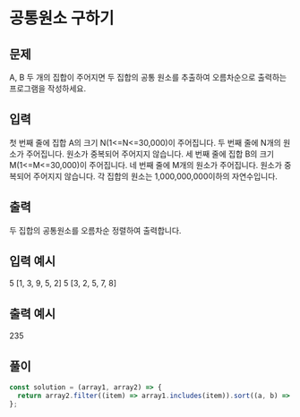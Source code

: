 # 공통원소 구하기

## 문제

A, B 두 개의 집합이 주어지면 두 집합의 공통 원소를 추출하여 오름차순으로 출력하는 프로그램을 작성하세요.

## 입력

첫 번째 줄에 집합 A의 크기 N(1<=N<=30,000)이 주어집니다.
두 번째 줄에 N개의 원소가 주어집니다. 원소가 중복되어 주어지지 않습니다.
세 번째 줄에 집합 B의 크기 M(1<=M<=30,000)이 주어집니다.
네 번째 줄에 M개의 원소가 주어집니다. 원소가 중복되어 주어지지 않습니다.
각 집합의 원소는 1,000,000,000이하의 자연수입니다.

## 출력

두 집합의 공통원소를 오름차순 정렬하여 출력합니다.

## 입력 예시

5
[1, 3, 9, 5, 2]
5
[3, 2, 5, 7, 8]

## 출력 예시

235

## 풀이

```javascript
const solution = (array1, array2) => {
  return array2.filter((item) => array1.includes(item)).sort((a, b) => a - b);
};
```
